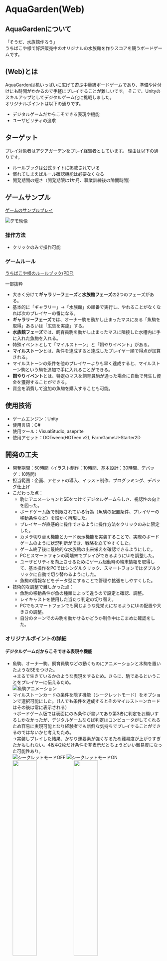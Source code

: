 # AquaGarden(Web)
## AquaGardenについて
「そうだ、水族館作ろう」  
うちばこや様で好評販売中のオリジナルの水族館を作りスコアを競うボードゲームです。

## (Web)とは
AquaGardenは机いっぱいに広げて遊ぶ中量級ボードゲームであり、準備や片付けにも時間がかかるので手軽にプレイすることが難しいです。
そこで、Unityのスキルアップとしてデジタルゲーム化に挑戦しました。  
オリジナルポイントは以下の通りです。

- デジタルゲームだからこそできる表現や機能
- ユーザビリティの追求

## ターゲット
プレイ対象者はアクアガーデンをプレイ経験者としています。
理由は以下の通りです。

- ルールブックは公式サイトに掲載されている
- 慣れてしまえばルール確認機能は必要なくなる
- 開発期間の短さ（開発期限は1か月、職業訓練後の隙間時間）

## ゲームサンプル
[ゲームのサンプルプレイ](https://azumasato4.github.io/AquaGarden_web/)

![デモ映像](Readme/aquagarden_demo_video.gif)

### 操作方法
- クリックのみで操作可能

### ゲームルール
[うちばこや様のルールブック(PDF)](/Readme/aqua-garden-rulebook.pdf)

一部抜粋
- 大きく分けて**ギャラリーフェーズ**と**水族館フェーズ**の2つのフェーズがある。
- 基本的に「ギャラリー」→「水族館」の順番で実行し、やれることがなくなれば次のプレイヤーの番になる。
- **ギャラリーフェーズ**では、オーナー駒を動かし止まったマスにある「魚駒を取得」あるいは「広告を実施」する。
- **水族館フェーズ**では、飼育員駒を動かし止まったマスに隣接した水槽内に手に入れた魚駒を入れる。
- 特殊イベントとして「マイルストーン」と「餌やりイベント」がある。
- **マイルストーン**とは、条件を達成すると達成したプレイヤー順で得点が加算される。
- マイルストーンの条件を他のプレイヤーよりも早く達成すると、マイルストーン駒という駒を追加で手に入れることができる。
- **餌やりイベント**とは、特定のマスを飼育員駒が通った場合に自動で発生し資金を獲得することができる。
- 資金を消費して追加の魚駒を購入することも可能。

## 使用技術
- ゲームエンジン：Unity
- 使用言語：C#
- 使用ツール：VisualStudio, aseprite
- 使用アセット：DOTween(HOTeen v2), FarmGameUI-Starter2D

## 開発の工夫
- 開発期間：50時間（イラスト制作：10時間、基本設計：30時間、デバッグ：10時間）
- 担当範囲：企画、アセットの導入、イラスト制作、プログラミング、デバッグ仕上げ
- こだわった点：
  - 駒にアニメーションとSEをつけてデジタルゲームらしさ、視認性の向上を図った。
  - ボードゲーム版で制限されている行為（魚駒の配置条件、プレイヤーの移動条件など）を細かく再現した。
  - プレイヤーが直感的に操作できるように操作方法をクリックのみに限定した。
  - カメラ切り替え機能とカード表示機能を実装することで、実際のボードゲームのように状況判断ができ、戦略を立てやすくした。
  - ゲーム終了後に最終的な水族館の出来栄えを確認できるようにした。
  - PCとスマートフォンの両端末でプレイができるようにUIを調整した。
  - ユーザビリティを向上させるためにゲーム起動時の端末情報を取得して、基本操作をPCではシングルクリック、スマートフォンではダブルクリックに自動で切り替わるようにした。
  - 魚駒の情報などをデータ型にすることで管理や拡張をしやすくした。
- 技術的な調整で難しかった点：
  - 魚駒の移動条件が魚の種類によって違うので設定と確認、調整。
  - レイキャストを使用した当たり判定の切り替え。
  - PCでもスマートフォンでも同じような見栄えになるようにUIの配置や大きさの調整。
  - 自分のターンでのみ駒を動かせるかどうか制作中はこまめに確認をした。


### オリジナルポイントの詳細
#### デジタルゲームだからこそできる表現や機能
- 魚駒、オーナー駒、飼育員駒などの動くものにアニメーションと木駒を置いたようなSEをつけた。  
  →まるで生きているかのような表現をするため。さらに、駒であるということをプレイヤーに伝えるため。  
  ![魚駒アニメーション](/Readme/FishPiece.gif)
- マイルストーンカードの条件を隠す機能（シークレットモード）をオプションで選択可能にした。（1人でも条件を達成するとそのマイルストーンカードはその後は常に表示される）  
  →ボードゲーム版では表面にのみ条件が書いてあり第3者に判定をお願いするしかなかったが、デジタルゲームならば判定はコンピュータがしてくれるため容易に実現可能となり経験者でも新鮮な気持ちでプレイすることができるのではないかと考えたため。  
  →実装しプレイした結果、かなり運要素が強くなるため難易度が上がりすぎたかもしれない。4枚中2枚だけ条件を非表示だとちょうどいい難易度になった可能性あり。  
  ![シークレットモードOFF](Readme/aquagarden_secretmodeoff.png)
  ![シークレットモードON](Readme/aquagarden_secretmodeon.png)  
  <img src="/Readme/aquagarden_card.png" width="40%">
  <img src="Readme/aquagarden_secret.png" width="40%">

#### ユーザビリティの追求
- ギャラリーボードの広告イラストは画面上で見やすく、選択しやすくするために横長に変更した。  
  ![ボードゲーム版ギャラリー](/Readme/aquagarden_base_gallery.png)
  <img src="/Readme/aquagarden_ad.png" width="40%">  
- 水族館ボードの上部に魚駒を一時的に置くためのストレージ置き場を制作した。  
  ![ボードゲーム版水族館](/Readme/aquagarden_base_aquarium.png)
  <img src="/Readme/aquagarden_aquarium1.png" width="50%">  
- PCではマウスホバーで選択可能なマスにシルエットが出現しシングルクリックで移動。
- スマートフォンではシングルクリックでシルエットが出現しダブルクリックで移動。  
  →PCではあまり気にならなかったが、スマートフォンで操作した際に押し間違いで操作してしまうことがあったためその予防策。  
   また、スマートフォンではマウスホバーと同様の操作をすると指で画面に表示されるシルエットが隠れてしまう問題もあったがこの変更により解消。  
    <img src="/Readme/aquagarden_moving.gif" width="50%">  
- 禁止操作をした際にメッセージパネルを表示し、何がいけなかったのかを文章で伝える。  
  →プレイヤーが何がいけなかったのか理解しやすくするため。デバッグにも役立った。
  <img src="/Readme/aquagarden_attention1.png" width="40%">
  <img src="/Readme/aquagarden_attention2.png" width="40%">
- カメラ切り替えボタンで、同じプレイヤーボタンを押すと「ギャラリーカメラ」と「そのプレイヤーの水族館カメラ」を交互に切り替えられるようにした。  
  →この仕様の方がカーソル移動が最小限で済み操作感がよかったため。  
  <img src="/Readme/aquagarden_camera.gif" width="60%">
- 水槽内の酸素量を表示するようにした。  
  →ボードゲーム版では魚駒の酸素量を把握して自力で計算をする必要があり、より直感的に理解できるようにしたかったため。  
  <img src="/Readme/aquagarden_slot.png" width="20%">
- リザルト画面にてプレイヤーごとの出来上がった水族館を見れる機能を実装した。  
  →最終的な点数だけではなく、各々がどんな水族館を作り上げたのかを全員で見れた方が感想を言い合って盛り上がることができると考えたため。  
  <img src="/Readme/aquagarden_result.gif" width="50%">

### スクリプトの詳細
- PhaseManagr.cs  
enumでフェーズを管理し、現在のフェーズ確認、切り替えをする。  
プレイヤーのターンが切り替わったタイミングでのみメッセージを出す。
```C#
public enum Phase
{
  gallery,
  aquarium,
  edit,
  adEdit,
  mileEdit,
  ad,
  feeding,
  endEdit,
  end
}

private void LateUpdate()
{
  if (!ischange) return;

  string name;
  //2人プレイ専用プレイヤー（Goss）
  if (TurnManager.currentPlayer.GetComponent<GossManager>())
  {
    name = TurnManager.currentPlayer.GetComponent<GossManager>().player.playerName;
  }
  //通常プレイヤー
  else
  {
    name = TurnManager.currentPlayer.GetComponent<PlayerManager>().player.playerName;
  }

  if (currentPhase == Phase.gallery)
  {
    headerText.text = $"ラウンド{TurnManager.roundCnt}\n{name}のターン";
    UIController.messageText.text = $"{name}のターン";
    ischange = false;
  }
  UIController.isMessageChanged = true;
}
```

- GalleryPlayerController.csなどのクリック操作で動かすもの  
プレイ端末がスマートフォンならダブルクリック判定を自動でするようにした。

```C#
if (UnityEngine.Device.Application.isMobilePlatform)
{
  clickCount++;
  Invoke("CheckDouble", 0.4f);
}
else
{
  Move();
}

//ダブルクリック判定
void CheckDouble()
{
  if (clickCount != 2)
  {
    clickCount = 0;
    selected = null;
    return;
  }
  else
  {
    clickCount = 0;
    Move();
  }
}
```
マスを1マスずつ進むように駒の動きを工夫した。
```c#
//1マスずつ進む
void OneStep(int nextIndex)
{
  if (nextIndex >= playerManager.galleryBoard.Tiles.Length)
  {
    nextIndex -= playerManager.galleryBoard.Tiles.Length;
  }
  GameObject next = playerManager.galleryBoard.Tiles[nextIndex];
  //DoTweenで移動アニメーション
  transform.DOMove(next.transform.position, moveTime).OnComplete(() =>
  {
    soundManager.PlaySE(SoundManager.SE_Type.click);
    if (transform.position != selected.transform.position)
    {
      nextIndex++;
      OneStep(nextIndex);
    }
    else //移動が完了
    {
      playerManager.MoveGallery(selectIndex, selected.name);
      selected = null;
    }
  });
}
```

- AquaSlot.cs  
水槽内の魚駒を選択したいのに水槽自体がレイキャストに反応してしまう問題を解決するためにレイヤーを変える処理を入れた。
```c#
private void Update()
{
  //魚駒が選択中、この水槽が選択可能ならレイキャストに反応するようにレイヤー変更
  if (AquaPieceManager.selectedPiece != null && selectable)
  {
    Invoke("ChengeLayer", 0.5f);
  }
  else
  {
    gameObject.layer = 2;
  }
}

void ChengeLayer()
{
  gameObject.layer = 0;
}
```

- FishData.cs  
魚の情報をデータ型にすることで同じプレハブから簡単に魚駒を生成できるようにした。  
また、enumで種類と名前を宣言することでタイピングミスを無くした。
```C#
public class PieceData : ScriptableObject
{
    public enum PieceType
    {
        fish,
        seaTurtle,
        shark,
        advance,
        other,
        seaweed,
        coral
    }

    public enum PieceName
    {
        SmallFish,
        LargeFish,
        SeaTurtle,
        Seahorse,
        Shark,
        WhaleShark,
        Seaweed,
        Coral,
        Flapjack,
        Manta,
        Remora
    }

    public PieceName pieceName;
    public Sprite pieceSprite;
    public RuntimeAnimatorController animationController;
    public int oxygen;
    public int amount;
    public PieceType pieceType;
    public bool isMilestone;
}
```

- MovePanel.csなどのUI  
プレイ端末によって表示の仕方が自動で変わるようにした。
```C#
[SerializeField] GridLayoutGroup gridLayoutGroup;

private void Start()
{
  if (UnityEngine.Device.Application.isMobilePlatform)
  {
    gridLayoutGroup.constraintCount = 2;
    gridLayoutGroup.cellSize = new Vector2(160f, 180f);
  }
}
```

- CameraManager.cs  
カメラ切り替えボタンを押すことでギャラリーと水族館のカメラを切り替えることが可能。  
ユーザビリティを上げるために「どこからでもギャラリーカメラに切り替えるボタン」と「プレイヤーボタンを押すと水族館とギャラリーが交互に切り替わる機能」を実装。
```c#
//カメラチェンジボタンが押されたらカメラを変更
public void OnChangeButton(int index)
{
  //画面操作できないようにマスクを表示
  maskPanel.SetActive(true);

  //今と別のカメラを選んだら
  if (!cameras[index].activeSelf)
  {
    //すべてオフにする
    for (int i = 0; i < cameras.Length; i++)
    {
      cameras[i].SetActive(false);
      if (i < GameManager.selectPlayers) canvases[i].SetActive(false);
    }

    //indexのカメラだけをオンにする
    //水槽内酸素量を表示するためにキャンバスもオンにする
    cameras[index].SetActive(true);
    canvases[index - 1].SetActive(true);
    return;
  }

  //もしすでにオンなら
  //メインカメラがindex番号のプレイヤーカメラならギャラリーを映す
  if (currentIndex == index)
  {
    ChangeCamera(true);
  }
  //メインカメラがindex番号のプレイヤーカメラでないならメインカメラに戻す
  else
  {
    ChangeCamera(false);
  }
}

public void ChangeCamera(bool isCurrentPlayerCam)
{
  //すべてオフにする
  for (int i = 0; i < cameras.Length; i++)
  {
    cameras[i].SetActive(false);
    if (i < GameManager.selectPlayers) canvases[i].SetActive(false);
  }
  //今のメインカメラがどのプレイヤーかで戻るカメラを変える
  if (isCurrentPlayerCam)
  {
    cameras[0].SetActive(true); //メインプレイヤーのカメラにする
  }
  else
  {
    cameras[currentIndex].SetActive(true); //メインプレイヤーのカメラにする
    if (currentIndex != 0)
    {
      canvases[currentIndex - 1].SetActive(true); //キャンバスもオン
    }
  }
}
```

## 今後の展望  
- Unityリレーを利用した複数端末によるマルチプレイ
- 追加コンテンツも遊べるように追加する。
- ガイドパネルなどを用意して、すべての魚駒の基本情報を確認できるようにしたり、次に何をしたらいいか表示できるようにする。
- デザインパターンのステートパターンを利用、魚駒の移動条件や得点条件をスクリプト上ではなく外部から書き換えれるような仕組みを作れるように学習中。
